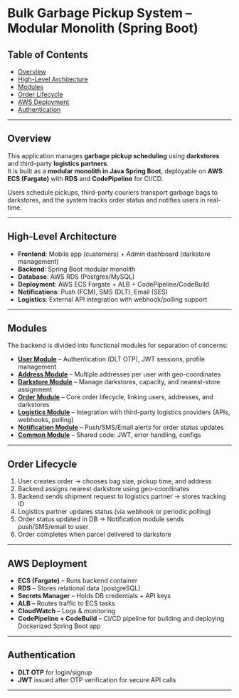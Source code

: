 # Bulk Garbage Pickup System – Modular Monolith (Spring Boot)

## Table of Contents
- [Overview](#overview)
- [High-Level Architecture](#high-level-architecture)
- [Modules](#modules)
- [Order Lifecycle](#order-lifecycle)
- [AWS Deployment](#aws-deployment)
- [Authentication](#authentication)

---

## Overview
This application manages **garbage pickup scheduling** using **darkstores** and third-party **logistics partners**.  
It is built as a **modular monolith in Java Spring Boot**, deployable on **AWS ECS (Fargate)** with **RDS** and **CodePipeline** for CI/CD.

Users schedule pickups, third-party couriers transport garbage bags to darkstores, and the system tracks order status and notifies users in real-time.

---

## High-Level Architecture
- **Frontend**: Mobile app (customers) + Admin dashboard (darkstore management)
- **Backend**: Spring Boot modular monolith
- **Database**: AWS RDS (Postgres/MySQL)
- **Deployment**: AWS ECS Fargate + ALB + CodePipeline/CodeBuild
- **Notifications**: Push (FCM), SMS (DLT), Email (SES)
- **Logistics**: External API integration with webhook/polling support

---

## Modules
The backend is divided into functional modules for separation of concerns:

- [**User Module**](src/main/java/com/demo/kasafaat/userModule/README.md) – Authentication (DLT OTP), JWT sessions, profile management
- [**Address Module**](src/main/java/com/demo/kasafaat/addressModule/README.md) – Multiple addresses per user with geo-coordinates
- [**Darkstore Module**](src/main/java/com/demo/kasafaat/darkstoreModule/README.md) – Manage darkstores, capacity, and nearest-store assignment
- [**Order Module**](src/main/java/com/demo/kasafaat/orderModule/README.md) – Core order lifecycle, linking users, addresses, and darkstores
- [**Logistics Module**](src/main/java/com/demo/kasafaat/logisticsModule/README.md) – Integration with third-party logistics providers (APIs, webhooks, polling)
- [**Notification Module**](src/main/java/com/demo/kasafaat/notificationModule/README.md) – Push/SMS/Email alerts for order status updates
- [**Common Module**](src/main/java/com/demo/kasafaat/commonModule/README.md) – Shared code: JWT, error handling, configs

---

## Order Lifecycle
1. User creates order → chooses bag size, pickup time, and address
2. Backend assigns nearest darkstore using geo-coordinates
3. Backend sends shipment request to logistics partner → stores tracking ID
4. Logistics partner updates status (via webhook or periodic polling)
5. Order status updated in DB → Notification module sends push/SMS/email to user
6. Order completes when parcel delivered to darkstore

---

## AWS Deployment
- **ECS (Fargate)** – Runs backend container
- **RDS** – Stores relational data (postgreSQL)
- **Secrets Manager** – Holds DB credentials + API keys
- **ALB** – Routes traffic to ECS tasks
- **CloudWatch** – Logs & monitoring
- **CodePipeline + CodeBuild** – CI/CD pipeline for building and deploying Dockerized Spring Boot app

---

## Authentication
- **DLT OTP** for login/signup
- **JWT** issued after OTP verification for secure API calls

---

